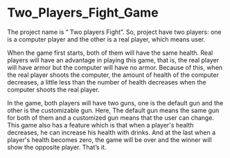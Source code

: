 # Two_Players_Fight_Game

The project name is “ Two players Fight”. So, project have two players: one is a computer player and the other is a real player,
which means user. 

When the game first starts, both of them will have the same health. Real players will have an advantage in playing this game, that is, 
the real player will have armor but the computer will have no armor. Because of this, when the real player shoots the computer, 
the amount of health of the computer decreases, a little less than the number of health decreases when the computer shoots the real player.

In the game, both players will have two guns, one is the default gun and the other is the customizable gun. 
Here, The default gun means the same gun for both of them and a customized gun means that the user can change. 
This game also has a feature which is that when a player's health decreases, he can increase his health with drinks. 
And at the last when a player's health becomes zero, the game will be over and the winner will show the opposite player. That’s it. 
